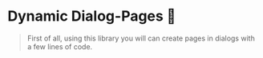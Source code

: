# Dynamic Dialog-Pages 🥇

> First of all, using this library you will can create pages in dialogs with a few lines of code.
